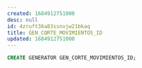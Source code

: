 ```yaml
---
created: 1684912751000
desc: null
id: 4zruft36a83ssnvjw21bkaq
title: GEN_CORTE_MOVIMIENTOS_ID
updated: 1684912751000
---
```


```sql
CREATE GENERATOR GEN_CORTE_MOVIMIENTOS_ID;
```